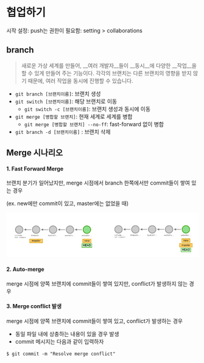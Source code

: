 # 협업하기

시작 설정: push는 권한이 필요함: setting > collaborations



## branch

>새로운 가상 세계를 만들어, __여러 개발자__들이 __동시__에 다양한 __작업__을 할 수 있게 만들어 주는 기능이다. 각각의 브랜치는 다른 브랜치의 영향을 받지 않기 때문에, 여러 작업을 동시에 진행할 수 있습니다.



- `git branch [브랜치이름]`: 브랜치 생성
- `git switch [브랜치이름]`: 해당 브랜치로 이동
  - `git switch -c [브랜치이름]`: 브랜치 생성과 동시에 이동
- `git merge [병합할 브랜치]`: 현재 세계로 세계를 병합
  - `git merge [병합할 브랜치] --no-ff`: fast-forward 없이 병합
- `git branch -d [브랜치이름]` : 브랜치 삭제





## Merge 시나리오

#### 1. Fast Forward Merge

브랜치 분기가 일어났지만, merge 시점에서 branch 한쪽에서만 commit들이 쌓여 있는 경우

(ex. new에만 commit이 있고, master에는 없었을 때)

![](02_git_branch&merge.assets/0.PNG)



#### 2. Auto-merge

merge 시점에 양쪽 브랜치에 commit들이 쌓여 있지만, conflict가 발생하지 않는 경우



#### 3. Merge conflict 발생

merge 시점에 양쪽 브랜치에 commit들이 쌓여 있고, conflict가 발생하는 경우

- 동일 파일 내에 상충하는 내용이 있을 경우 발생
- commit 메시지는 다음과 같이 입력하자

```shell
$ git commit -m "Resolve merge conflict"
```



